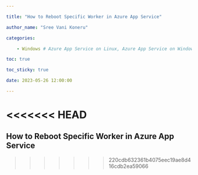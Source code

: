 ```yaml
---

title: "How to Reboot Specific Worker in Azure App Service"

author_name: "Sree Vani Koneru"

categories:

    - Windows # Azure App Service on Linux, Azure App Service on Windows

toc: true

toc_sticky: true

date: 2023-05-26 12:00:00

---
```

<<<<<<< HEAD
=======
## How to Reboot Specific Worker in Azure App Service
>>>>>>> 220cdb632361b4075eec19ae8d416cdb2ea59066
